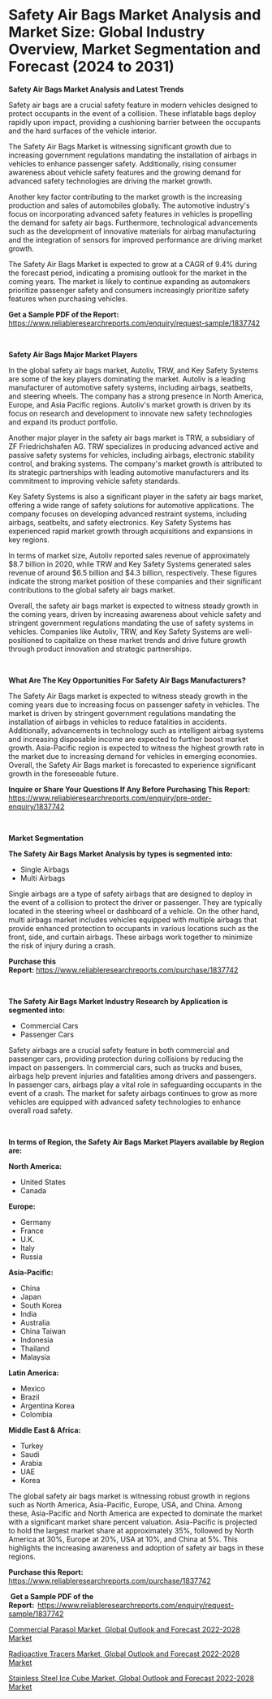 <p><h1>Safety Air Bags Market Analysis and Market Size: Global Industry Overview, Market Segmentation and Forecast (2024 to 2031)</h1></p><p><strong>Safety Air Bags Market Analysis and Latest Trends</strong></p>
<p><p>Safety air bags are a crucial safety feature in modern vehicles designed to protect occupants in the event of a collision. These inflatable bags deploy rapidly upon impact, providing a cushioning barrier between the occupants and the hard surfaces of the vehicle interior. </p><p>The Safety Air Bags Market is witnessing significant growth due to increasing government regulations mandating the installation of airbags in vehicles to enhance passenger safety. Additionally, rising consumer awareness about vehicle safety features and the growing demand for advanced safety technologies are driving the market growth.</p><p>Another key factor contributing to the market growth is the increasing production and sales of automobiles globally. The automotive industry's focus on incorporating advanced safety features in vehicles is propelling the demand for safety air bags. Furthermore, technological advancements such as the development of innovative materials for airbag manufacturing and the integration of sensors for improved performance are driving market growth.</p><p>The Safety Air Bags Market is expected to grow at a CAGR of 9.4% during the forecast period, indicating a promising outlook for the market in the coming years. The market is likely to continue expanding as automakers prioritize passenger safety and consumers increasingly prioritize safety features when purchasing vehicles.</p></p>
<p><strong>Get a Sample PDF of the Report:&nbsp;</strong> <a href="https://www.reliableresearchreports.com/enquiry/request-sample/1837742">https://www.reliableresearchreports.com/enquiry/request-sample/1837742</a></p>
<p>&nbsp;</p>
<p><strong>Safety Air Bags Major Market Players</strong></p>
<p><p>In the global safety air bags market, Autoliv, TRW, and Key Safety Systems are some of the key players dominating the market. Autoliv is a leading manufacturer of automotive safety systems, including airbags, seatbelts, and steering wheels. The company has a strong presence in North America, Europe, and Asia Pacific regions. Autoliv's market growth is driven by its focus on research and development to innovate new safety technologies and expand its product portfolio. </p><p>Another major player in the safety air bags market is TRW, a subsidiary of ZF Friedrichshafen AG. TRW specializes in producing advanced active and passive safety systems for vehicles, including airbags, electronic stability control, and braking systems. The company's market growth is attributed to its strategic partnerships with leading automotive manufacturers and its commitment to improving vehicle safety standards.</p><p>Key Safety Systems is also a significant player in the safety air bags market, offering a wide range of safety solutions for automotive applications. The company focuses on developing advanced restraint systems, including airbags, seatbelts, and safety electronics. Key Safety Systems has experienced rapid market growth through acquisitions and expansions in key regions.</p><p>In terms of market size, Autoliv reported sales revenue of approximately $8.7 billion in 2020, while TRW and Key Safety Systems generated sales revenue of around $6.5 billion and $4.3 billion, respectively. These figures indicate the strong market position of these companies and their significant contributions to the global safety air bags market.</p><p>Overall, the safety air bags market is expected to witness steady growth in the coming years, driven by increasing awareness about vehicle safety and stringent government regulations mandating the use of safety systems in vehicles. Companies like Autoliv, TRW, and Key Safety Systems are well-positioned to capitalize on these market trends and drive future growth through product innovation and strategic partnerships.</p></p>
<p>&nbsp;</p>
<p><strong>What Are The Key Opportunities For Safety Air Bags Manufacturers?</strong></p>
<p><p>The Safety Air Bags market is expected to witness steady growth in the coming years due to increasing focus on passenger safety in vehicles. The market is driven by stringent government regulations mandating the installation of airbags in vehicles to reduce fatalities in accidents. Additionally, advancements in technology such as intelligent airbag systems and increasing disposable income are expected to further boost market growth. Asia-Pacific region is expected to witness the highest growth rate in the market due to increasing demand for vehicles in emerging economies. Overall, the Safety Air Bags market is forecasted to experience significant growth in the foreseeable future.</p></p>
<p><strong>Inquire or Share Your Questions If Any Before Purchasing This Report:</strong> <a href="https://www.reliableresearchreports.com/enquiry/pre-order-enquiry/1837742">https://www.reliableresearchreports.com/enquiry/pre-order-enquiry/1837742</a></p>
<p>&nbsp;</p>
<p><strong>Market Segmentation</strong></p>
<p><strong>The Safety Air Bags Market Analysis by types is segmented into:</strong></p>
<p><ul><li>Single Airbags</li><li>Multi Airbags</li></ul></p>
<p><p>Single airbags are a type of safety airbags that are designed to deploy in the event of a collision to protect the driver or passenger. They are typically located in the steering wheel or dashboard of a vehicle. On the other hand, multi airbags market includes vehicles equipped with multiple airbags that provide enhanced protection to occupants in various locations such as the front, side, and curtain airbags. These airbags work together to minimize the risk of injury during a crash.</p></p>
<p><strong>Purchase this Report:&nbsp;</strong><a href="https://www.reliableresearchreports.com/purchase/1837742">https://www.reliableresearchreports.com/purchase/1837742</a></p>
<p>&nbsp;</p>
<p><strong>The Safety Air Bags Market Industry Research by Application is segmented into:</strong></p>
<p><ul><li>Commercial Cars</li><li>Passenger Cars</li></ul></p>
<p><p>Safety airbags are a crucial safety feature in both commercial and passenger cars, providing protection during collisions by reducing the impact on passengers. In commercial cars, such as trucks and buses, airbags help prevent injuries and fatalities among drivers and passengers. In passenger cars, airbags play a vital role in safeguarding occupants in the event of a crash. The market for safety airbags continues to grow as more vehicles are equipped with advanced safety technologies to enhance overall road safety.</p></p>
<p>&nbsp;</p>
<p><strong>In terms of Region, the Safety Air Bags Market Players available by Region are:</strong></p>
<p>
    <p> <strong> North America: </strong>
        <ul>
            <li>United States</li>
            <li>Canada</li>
        </ul>
        </p> 
    <p> <strong> Europe: </strong>
        <ul>
            <li>Germany</li>
            <li>France</li>
            <li>U.K.</li>
            <li>Italy</li>
            <li>Russia</li>
        </ul>
        </p> 
    <p> <strong> Asia-Pacific: </strong>
        <ul>
            <li>China</li>
            <li>Japan</li>
            <li>South Korea</li>
            <li>India</li>
            <li>Australia</li>
            <li>China Taiwan</li>
            <li>Indonesia</li>
            <li>Thailand</li>
            <li>Malaysia</li>
        </ul>
        </p> 
    <p> <strong> Latin America: </strong>
        <ul>
            <li>Mexico</li>
            <li>Brazil</li>
            <li>Argentina Korea</li>
            <li>Colombia</li>
        </ul>
        </p> 
    <p> <strong> Middle East & Africa: </strong>
        <ul>
            <li>Turkey</li>
            <li>Saudi</li>
            <li>Arabia</li>
            <li>UAE</li>
            <li>Korea</li>
        </ul>
    </p>
    </p>
<p><p>The global safety air bags market is witnessing robust growth in regions such as North America, Asia-Pacific, Europe, USA, and China. Among these, Asia-Pacific and North America are expected to dominate the market with a significant market share percent valuation. Asia-Pacific is projected to hold the largest market share at approximately 35%, followed by North America at 30%, Europe at 20%, USA at 10%, and China at 5%. This highlights the increasing awareness and adoption of safety air bags in these regions.</p></p>
<p><strong>Purchase this Report: </strong><a href="https://www.reliableresearchreports.com/purchase/1837742">https://www.reliableresearchreports.com/purchase/1837742</a></p>
<p>&nbsp;<strong>Get a Sample PDF of the Report:&nbsp;&nbsp;</strong><a href="https://www.reliableresearchreports.com/enquiry/request-sample/1837742">https://www.reliableresearchreports.com/enquiry/request-sample/1837742</a></p>
<p><strong></strong></p>
<p><p><a href="https://view.publitas.com/reportprime-1/commercial-parasol-market-global-outlook-and-forecast-2022-2028-market-size-growth-and-forecast-from-2023-2030/">Commercial Parasol Market, Global Outlook and Forecast 2022-2028 Market</a></p><p><a href="https://view.publitas.com/reportprime-1/radioactive-tracers-market-global-outlook-and-forecast-2022-2028-market-size-2023-2030-global-industrial-analysis-key-geographical-regions-market-share-top-key-players-product-types-and-forecast-research-report/">Radioactive Tracers Market, Global Outlook and Forecast 2022-2028 Market</a></p><p><a href="https://view.publitas.com/reportprime-1/decoding-the-stainless-steel-ice-cube-market-global-outlook-and-forecast-2022-2028-market-a-deep-dive-into-the-latest-market-trends-market-segmentation-and-competitive-analysis/">Stainless Steel Ice Cube Market, Global Outlook and Forecast 2022-2028 Market</a></p></p>